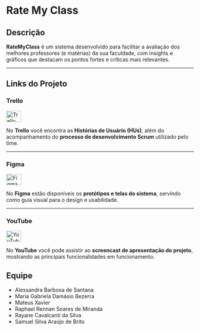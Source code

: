 # Rate My Class

## Descrição
**RateMyClass** é um sistema desenvolvido para facilitar a avaliação dos melhores professores (e matérias) da sua faculdade, com insights e gráficos que destacam os pontos fortes e críticas mais relevantes.

---

## Links do Projeto

### Trello
<a href="https://trello.com/invite/b/68bc9a1653c4b185e984020e/ATTI63ea9e3314d386b2e6071f44e4dd5b1e73956C78/transparecesar">
  <img align="center" alt="Trello" height="30" width="40" src="https://cdn.jsdelivr.net/gh/devicons/devicon@latest/icons/trello/trello-original.svg">
</a>  

No **Trello** você encontra as **Histórias de Usuário (HUs)**, além do acompanhamento do **processo de desenvolvimento Scrum** utilizado pelo time.

---

### Figma
<a href="https://www.figma.com/design/wNy2xI3GMrjVXo8YCp9tdT/Projeto-POO?node-id=0-1&p=f&t=woHAook4qDLeQWmz-0">
  <img align="center" alt="Figma" height="30" width="40" src="https://cdn.jsdelivr.net/gh/devicons/devicon@latest/icons/figma/figma-original.svg">
</a>  

No **Figma** estão disponíveis os **protótipos e telas do sistema**, servindo como guia visual para o design e usabilidade.

---

### YouTube
<a href="https://www.youtube.com/SEU_LINK_AQUI">
  <img align="center" alt="YouTube" height="30" width="40" src="https://cdn-icons-png.flaticon.com/512/1384/1384060.png">
</a>  

No **YouTube** você pode assistir ao **screencast de apresentação do projeto**, mostrando as principais funcionalidades em funcionamento.

## Equipe
- Alessandra Barbosa de Santana
- Maria Gabriela Damásio Bezerra
- Mateus Xavier
- Raphael Rennan Soares de Miranda
- Rayane Cavalcanti da Silva
- Samuel Silva Araújo de Brito
